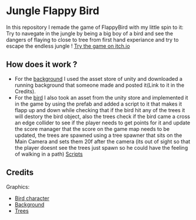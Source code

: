 # Jungle Flappy Bird
In this repository I remade the game of FlappyBird with my little spin to it:
Try to navegate in the jungle by being a big boy of a bird and see the dangers of flaying to close to tree from first hand experiance and try to escape the endless jungle ! [Try the game on itch.io](https://mayamichael.itch.io/jungleflappybird)

## How does it work ?
* For the [background](https://github.com/our-game-maya-and-michael/JungleFlappyBird/tree/main/Assets/Background) I used the asset store of unity and downloaded a running background that someone made and posted it(Link to it in the Credits).
* For the [bird](https://github.com/our-game-maya-and-michael/JungleFlappyBird/tree/main/Assets/Grey%20Bird) I also took an asset from the unity store and implemented it in the game by using the prefab and added a script to it that makes it flapp up and down while checking that if the bird hit any of the trees it will destory the bird object, also the trees check if the bird came a cross an edge collider to see if the player needs to get points for it and update the score manager that the score on the game map needs to be updated, the trees are spawned using a tree spawner that sits on the Main Camera and sets them 20f after the camera (its out of sight so that the player doesnt see the trees just spawn so he could have the feeling of walking in a path) [Scripts](https://github.com/our-game-maya-and-michael/JungleFlappyBird/tree/main/Assets/Scripts)
## Credits
Graphics:
* [Bird character](https://assetstore.unity.com/packages/2d/characters/2d-cartoon-birds-pack-149167)
* [Background](https://assetstore.unity.com/packages/2d/environments/free-2d-cartoon-parallax-background-205812)
* [Trees](https://assetstore.unity.com/packages/2d/textures-materials/nature/sunnyland-expansion-pack-trees-237697)
